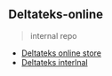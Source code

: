 ## Deltateks-online
> internal repo



- [Deltateks online store](https://deltateks.rs/)
- [Deltateks interlnal](https://internal-use.deltateks.rs/)